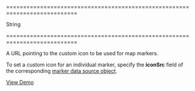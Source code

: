 <!--**
/*-------------------------------------------
    Auto-generated file. Do not modify.
-------------------------------------------

**-->
===========================================================================
<!--type-->String<!--/type-->
===========================================================================

<!--shortDescription-->
A URL pointing to the custom icon to be used for map markers.
<!--/shortDescription-->

<!--fullDescription-->
To set a custom icon for an individual marker, specify the **iconSrc** field of the corresponding [marker data source object](/Documentation/ApiReference/UI_Widgets/dxMap/Configuration/#markers).



<a href="http://js.devexpress.com/Demos/WidgetsGallery/#demo/mapsmapmapmarkers/" class="button orange small fix-width-155" style="margin-right: 20px;" target="_blank">View Demo</a>
<!--/fullDescription-->